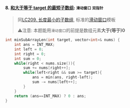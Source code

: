 #### 8. [和大于等于 target 的最短子数组](https://leetcode.cn/problems/2VG8Kg/): `滑动窗口` `双指针`

> 同[LC209. 长度最小的子数组](/workspace/209.%E9%95%BF%E5%BA%A6%E6%9C%80%E5%B0%8F%E7%9A%84%E5%AD%90%E6%95%B0%E7%BB%84.cpp), 标准的[滑动窗口](/markdown/%E4%B8%93%E9%A2%98%20-%20%E6%BB%91%E5%8A%A8%E7%AA%97%E5%8F%A3.md)模板
> 
> ⚠️注意: 本题能用`滑动窗口`的前提是数组元素**大于(等于)0**

```CPP
int minSubArrayLen(int target, vector<int>& nums) {
    int ans = INT_MAX;
    int left = 0;
    int right = 0;
    int sum = 0;
    while(right < nums.size()){
        sum += nums[right++];
        while(left<right && sum >= target){
            ans = min(ans, right-left);
            sum -= nums[left++];
        }
    }
    return (ans==INT_MAX) ? 0 : ans;
}
```